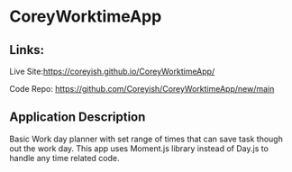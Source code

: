 # CoreyWorktimeApp
## Links:
Live Site:https://coreyish.github.io/CoreyWorktimeApp/
   
Code Repo: https://github.com/Coreyish/CoreyWorktimeApp/new/main
     

## Application Description

Basic Work day planner with set range of times that can save task though out the work day. This app uses Moment.js library instead of Day.js to handle any time related code.
